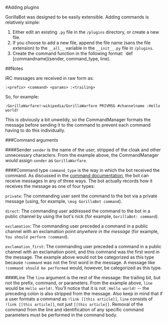 #Adding plugins

GorillaBot was designed to be easily extensible. Adding commands is relatively simple:

1. Either edit an existing `.py` file in the `/plugins` directory, or create a new file.
2. If you choose to add a new file, append the file name (sans the file extension) to the `__all__` variable in the `__init__.py` file in `/plugins`.
3. Create the command function in the following format: `def [commandname](sender, command_type, line).

##Notes

IRC messages are received in raw form as:

    :<prefix> <command> <params> :<trailing>
    
So, for example:

    :GorillaWarfare!~wikipedia/GorillaWarfare PRIVMSG #channelname :Hello world!

This is obviously a bit unweildy, so the CommandManager formats the message before sending it to the command to prevent each command having to do this individually.

###Command arguments

####Sender
`sender` is the name of the user, stripped of the cloak and other unnecessary characters. From the example above, the CommandManager would assign `sender` as `GorillaWarfare`.

####Command type
`command_type` is the way in which the bot received the command. As discussed in the [command documentation](https://github.com/mollywhite/GorillaBot/blob/development/docs/commands.md), the bot can receive messages in any of three ways. The bot actually records how it receives the message as one of four types:

`private`: The commanding user sent the command to the bot via a private message (using, for example, `\msg GorillaBot command`).

`direct`: The commanding user addressed the command to the bot in a public channel by using the bot's nick (for example, `GorillaBot: command`).

`exclamation`: The commanding user preceded a command in a public channel with an exclamation point _anywhere in the message_ (for example, ``You should perform !command``).

`exclamation_first`: The commanding user preceded a command in a public channel with an exclamation point, and this command was the first word in the message. The example above would not be categorized as this type because `!command` was not the first word in the message. A message like `!command should be performed` would, however, be categorized as this type.

####Line
The `line` argument is the rest of the message: the trailing bit, but not the prefix, command, or parameters. From the example above, `line` would be `Hello world!`. You'll notice that it is not `:Hello world!` -- the preceding colon is also stripped from the message. Also keep in mind that if a user formats a command as `!link [[this article]]`, `line` consists of `!link [[this article]]`, not just `[[this article]]`. Removal of the command from the line and identification of any specific command parameters must be performed in the command body.
